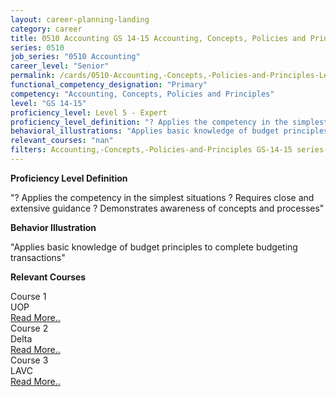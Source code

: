 ```yaml
---
layout: career-planning-landing
category: career
title: 0510 Accounting GS 14-15 Accounting, Concepts, Policies and Principles
series: 0510
job_series: "0510 Accounting"
career_level: "Senior"
permalink: /cards/0510-Accounting,-Concepts,-Policies-and-Principles-Level-5---Expert/
functional_competency_designation: "Primary"
competency: "Accounting, Concepts, Policies and Principles"
level: "GS 14-15"
proficiency_level: Level 5 - Expert
proficiency_level_definition: "? Applies the competency in the simplest situations ? Requires close and extensive guidance ? Demonstrates awareness of concepts and processes"
behavioral_illustrations: "Applies basic knowledge of budget principles to complete budgeting transactions"
relevant_courses: "nan"
filters: Accounting,-Concepts,-Policies-and-Principles GS-14-15 series-0510
---
```


<p><b>Proficiency Level Definition</b></p>
<p>"? Applies the competency in the simplest situations ? Requires close and extensive guidance ? Demonstrates awareness of concepts and processes"</p>
<p><b>Behavior Illustration</b></p>
<p>"Applies basic knowledge of budget principles to complete budgeting transactions"</p>
<p><b>Relevant Courses</b></p>
<div class="cfo-courses-outer"><div class="cfo-courses-inner">Course 1</div><div class="cfo-courses-inner">UOP</div><div class="cfo-courses-inner"><a href="/cards/0510-Accounting,-Concepts,-Policies-and-Principles-Level-5---Expert/">Read More..</a></div></div>
<div class="cfo-courses-outer"><div class="cfo-courses-inner">Course 2</div><div class="cfo-courses-inner">Delta</div><div class="cfo-courses-inner"><a href="/cards/0510-Accounting,-Concepts,-Policies-and-Principles-Level-5---Expert/">Read More..</a></div></div>
<div class="cfo-courses-outer"><div class="cfo-courses-inner">Course 3</div><div class="cfo-courses-inner">LAVC</div><div class="cfo-courses-inner"><a href="/cards/0510-Accounting,-Concepts,-Policies-and-Principles-Level-5---Expert/">Read More..</a></div></div>
